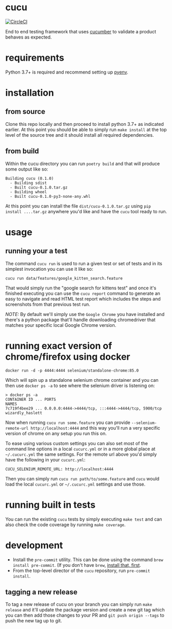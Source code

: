 # cucu

[![CircleCI](https://circleci.com/gh/cerebrotech/cucu/tree/main.svg?style=svg&circle-token=8ad8867cae9cd93ece480ab64236c08307a4df35)](https://circleci.com/gh/cerebrotech/cucu/tree/main)

End to end testing framework that uses [cucumber](https://cucumber.io/) to
validate a product behaves as expected.

# requirements

Python 3.7+ is required and recommend setting up
[pyenv](https://github.com/pyenv/pyenv).

# installation

## from source

Clone this repo locally and then proceed to install python 3.7+ as indicated
earlier. At this point you should be able to simply run `make install` at the
top level of the source tree and it should install all required dependencies.

## from build

Within the cucu directory you can run `poetry build` and that will produce some
output like so:

```
Building cucu (0.1.0)
  - Building sdist
  - Built cucu-0.1.0.tar.gz
  - Building wheel
  - Built cucu-0.1.0-py3-none-any.whl
```

At this point you can install the file `dist/cucu-0.1.0.tar.gz` using
`pip install ....tar.gz` anywhere you'd like and have the `cucu` tool ready to
run.

# usage

## running your a test

The command `cucu run` is used to run a given test or set of tests and in its
simplest invocation you can use it like so:

```
cucu run data/features/google_kitten_search.feature
```

That would simply run the "google search for kittens test" and once it's
finished executing you can use the `cucu report` command to generate an easy
to navigate and read HTML test report which includes the steps and screenshots
from that previous test run.

*NOTE:*
By default we'll simply use the `Google Chrome` you have installed and there's
a python package that'll handle downloading chromedriver that matches your
specific local Google Chrome version.

# running exact version of chrome/firefox using docker

```
docker run -d -p 4444:4444 selenium/standalone-chrome:85.0
```

Which will spin up a standalone selenium chrome container and you can then use
`docker ps -a` to see where the selenium driver is listening on:

```
> docker ps -a
CONTAINER ID ... PORTS                                                NAMES
7c719f4bee29 ... 0.0.0.0:4444->4444/tcp, :::4444->4444/tcp, 5900/tcp  wizardly_haslett
```

Now when running `cucu run some.feature` you can provide
`--selenium-remote-url http://localhost:4444` and this way you'll run a very
specific version of chrome on any setup you run this on.

To ease using various custom settings you can also set most of the command line
options in a local `cucurc.yml` or in a more global place at `~/.cucurc.yml`
the same settings. For the remote url above you'd simply have the following
in your `cucurc.yml`:

```
CUCU_SELENIUM_REMOTE_URL: http://localhost:4444
```

Then you can simply run `cucu run path/to/some.feature` and `cucu` would load
the local `cucurc.yml` or `~/.cucurc.yml` settings and use those.

# running built in tests

You can run the existing `cucu` tests by simply executing `make test` and can
also check the code coverage by running `make coverage`.

# development

* Install the `pre-commit` utility. This can be done using the command
`brew install pre-commit`. (If you don't have `brew`,
[install that, first](https://brew.sh/).
* From the top-level director of the `cucu` repository,
run `pre-commit install`.

## tagging a new release

To tag a new release of cucu on your branch you can simply run `make release`
and it'll update the package version and create a new git tag which you can
then add those changes to your PR and `git push origin --tags` to push the new
tag up to git.
